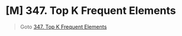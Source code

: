 # [M] 347. Top K Frequent Elements
> Goto [347. Top K Frequent Elements](https://leetcode.com/problems/top-k-frequent-elements/description/)